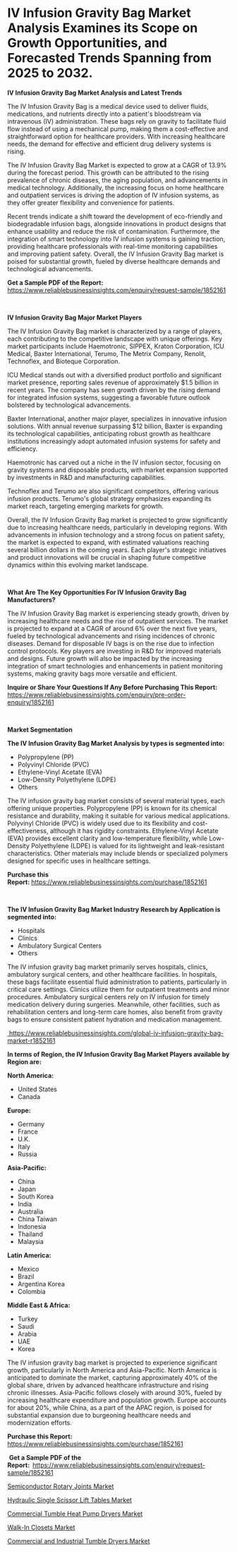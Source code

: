 <p><h1>IV Infusion Gravity Bag Market Analysis Examines its Scope on Growth Opportunities, and Forecasted Trends Spanning from 2025 to 2032.</h1></p><p><strong>IV Infusion Gravity Bag Market Analysis and Latest Trends</strong></p>
<p><p>The IV Infusion Gravity Bag is a medical device used to deliver fluids, medications, and nutrients directly into a patient's bloodstream via intravenous (IV) administration. These bags rely on gravity to facilitate fluid flow instead of using a mechanical pump, making them a cost-effective and straightforward option for healthcare providers. With increasing healthcare needs, the demand for effective and efficient drug delivery systems is rising.</p><p>The IV Infusion Gravity Bag Market is expected to grow at a CAGR of 13.9% during the forecast period. This growth can be attributed to the rising prevalence of chronic diseases, the aging population, and advancements in medical technology. Additionally, the increasing focus on home healthcare and outpatient services is driving the adoption of IV infusion systems, as they offer greater flexibility and convenience for patients.</p><p>Recent trends indicate a shift toward the development of eco-friendly and biodegradable infusion bags, alongside innovations in product designs that enhance usability and reduce the risk of contamination. Furthermore, the integration of smart technology into IV infusion systems is gaining traction, providing healthcare professionals with real-time monitoring capabilities and improving patient safety. Overall, the IV Infusion Gravity Bag market is poised for substantial growth, fueled by diverse healthcare demands and technological advancements.</p></p>
<p><strong>Get a Sample PDF of the Report:&nbsp;</strong> <a href="https://www.reliablebusinessinsights.com/enquiry/request-sample/1852161?utm_campaign=39&utm_medium=2&utm_source=Github&utm_content=ia&utm_term=27032025&utm_id=iv-infusion-gravity-bag">https://www.reliablebusinessinsights.com/enquiry/request-sample/1852161</a></p>
<p>&nbsp;</p>
<p><strong>IV Infusion Gravity Bag Major Market Players</strong></p>
<p><p>The IV Infusion Gravity Bag market is characterized by a range of players, each contributing to the competitive landscape with unique offerings. Key market participants include Haemotronic, SIPPEX, Kraton Corporation, ICU Medical, Baxter International, Terumo, The Metrix Company, Renolit, Technoflex, and Bioteque Corporation. </p><p>ICU Medical stands out with a diversified product portfolio and significant market presence, reporting sales revenue of approximately $1.5 billion in recent years. The company has seen growth driven by the rising demand for integrated infusion systems, suggesting a favorable future outlook bolstered by technological advancements. </p><p>Baxter International, another major player, specializes in innovative infusion solutions. With annual revenue surpassing $12 billion, Baxter is expanding its technological capabilities, anticipating robust growth as healthcare institutions increasingly adopt automated infusion systems for safety and efficiency.</p><p>Haemotronic has carved out a niche in the IV infusion sector, focusing on gravity systems and disposable products, with market expansion supported by investments in R&D and manufacturing capabilities.</p><p>Technoflex and Terumo are also significant competitors, offering various infusion products. Terumo's global strategy emphasizes expanding its market reach, targeting emerging markets for growth.</p><p>Overall, the IV Infusion Gravity Bag market is projected to grow significantly due to increasing healthcare needs, particularly in developing regions. With advancements in infusion technology and a strong focus on patient safety, the market is expected to expand, with estimated valuations reaching several billion dollars in the coming years. Each player's strategic initiatives and product innovations will be crucial in shaping future competitive dynamics within this evolving market landscape.</p></p>
<p>&nbsp;</p>
<p><strong>What Are The Key Opportunities For IV Infusion Gravity Bag Manufacturers?</strong></p>
<p><p>The IV Infusion Gravity Bag market is experiencing steady growth, driven by increasing healthcare needs and the rise of outpatient services. The market is projected to expand at a CAGR of around 6% over the next five years, fueled by technological advancements and rising incidences of chronic diseases. Demand for disposable IV bags is on the rise due to infection control protocols. Key players are investing in R&D for improved materials and designs. Future growth will also be impacted by the increasing integration of smart technologies and enhancements in patient monitoring systems, making gravity bags more versatile and efficient.</p></p>
<p><strong>Inquire or Share Your Questions If Any Before Purchasing This Report:</strong> <a href="https://www.reliablebusinessinsights.com/enquiry/pre-order-enquiry/1852161?utm_campaign=39&utm_medium=2&utm_source=Github&utm_content=ia&utm_term=27032025&utm_id=iv-infusion-gravity-bag">https://www.reliablebusinessinsights.com/enquiry/pre-order-enquiry/1852161</a></p>
<p>&nbsp;</p>
<p><strong>Market Segmentation</strong></p>
<p><strong>The IV Infusion Gravity Bag Market Analysis by types is segmented into:</strong></p>
<p><ul><li>Polypropylene (PP)</li><li>Polyvinyl Chloride (PVC)</li><li>Ethylene-Vinyl Acetate (EVA)</li><li>Low-Density Polyethylene (LDPE)</li><li>Others</li></ul></p>
<p><p>The IV infusion gravity bag market consists of several material types, each offering unique properties. Polypropylene (PP) is known for its chemical resistance and durability, making it suitable for various medical applications. Polyvinyl Chloride (PVC) is widely used due to its flexibility and cost-effectiveness, although it has rigidity constraints. Ethylene-Vinyl Acetate (EVA) provides excellent clarity and low-temperature flexibility, while Low-Density Polyethylene (LDPE) is valued for its lightweight and leak-resistant characteristics. Other materials may include blends or specialized polymers designed for specific uses in healthcare settings.</p></p>
<p><strong>Purchase this Report:&nbsp;</strong><a href="https://www.reliablebusinessinsights.com/purchase/1852161?utm_campaign=39&utm_medium=2&utm_source=Github&utm_content=ia&utm_term=27032025&utm_id=iv-infusion-gravity-bag">https://www.reliablebusinessinsights.com/purchase/1852161</a></p>
<p>&nbsp;</p>
<p><strong>The IV Infusion Gravity Bag Market Industry Research by Application is segmented into:</strong></p>
<p><ul><li>Hospitals</li><li>Clinics</li><li>Ambulatory Surgical Centers</li><li>Others</li></ul></p>
<p><p>The IV infusion gravity bag market primarily serves hospitals, clinics, ambulatory surgical centers, and other healthcare facilities. In hospitals, these bags facilitate essential fluid administration to patients, particularly in critical care settings. Clinics utilize them for outpatient treatments and minor procedures. Ambulatory surgical centers rely on IV infusion for timely medication delivery during surgeries. Meanwhile, other facilities, such as rehabilitation centers and long-term care homes, also benefit from gravity bags to ensure consistent patient hydration and medication management.</p></p>
<p><a href="https://www.reliablebusinessinsights.com/global-iv-infusion-gravity-bag-market-r1852161?utm_campaign=39&utm_medium=2&utm_source=Github&utm_content=ia&utm_term=27032025&utm_id=iv-infusion-gravity-bag">&nbsp;https://www.reliablebusinessinsights.com/global-iv-infusion-gravity-bag-market-r1852161</a></p>
<p><strong>In terms of Region, the IV Infusion Gravity Bag Market Players available by Region are:</strong></p>
<p>
    <p> <strong> North America: </strong>
        <ul>
            <li>United States</li>
            <li>Canada</li>
        </ul>
        </p> 
    <p> <strong> Europe: </strong>
        <ul>
            <li>Germany</li>
            <li>France</li>
            <li>U.K.</li>
            <li>Italy</li>
            <li>Russia</li>
        </ul>
        </p> 
    <p> <strong> Asia-Pacific: </strong>
        <ul>
            <li>China</li>
            <li>Japan</li>
            <li>South Korea</li>
            <li>India</li>
            <li>Australia</li>
            <li>China Taiwan</li>
            <li>Indonesia</li>
            <li>Thailand</li>
            <li>Malaysia</li>
        </ul>
        </p> 
    <p> <strong> Latin America: </strong>
        <ul>
            <li>Mexico</li>
            <li>Brazil</li>
            <li>Argentina Korea</li>
            <li>Colombia</li>
        </ul>
        </p> 
    <p> <strong> Middle East & Africa: </strong>
        <ul>
            <li>Turkey</li>
            <li>Saudi</li>
            <li>Arabia</li>
            <li>UAE</li>
            <li>Korea</li>
        </ul>
    </p>
    </p>
<p><p>The IV infusion gravity bag market is projected to experience significant growth, particularly in North America and Asia-Pacific. North America is anticipated to dominate the market, capturing approximately 40% of the global share, driven by advanced healthcare infrastructure and rising chronic illnesses. Asia-Pacific follows closely with around 30%, fueled by increasing healthcare expenditure and population growth. Europe accounts for about 20%, while China, as a part of the APAC region, is poised for substantial expansion due to burgeoning healthcare needs and modernization efforts.</p></p>
<p><strong>Purchase this Report: </strong><a href="https://www.reliablebusinessinsights.com/purchase/1852161?utm_campaign=39&utm_medium=2&utm_source=Github&utm_content=ia&utm_term=27032025&utm_id=iv-infusion-gravity-bag">https://www.reliablebusinessinsights.com/purchase/1852161</a></p>
<p>&nbsp;<strong>Get a Sample PDF of the Report:&nbsp;&nbsp;</strong><a href="https://www.reliablebusinessinsights.com/enquiry/request-sample/1852161?utm_campaign=39&utm_medium=2&utm_source=Github&utm_content=ia&utm_term=27032025&utm_id=iv-infusion-gravity-bag">https://www.reliablebusinessinsights.com/enquiry/request-sample/1852161</a></p>
<p><strong></strong></p>
<p><p><a href="https://github.com/cingozascard/Market-Research-Report-List-1/blob/main/semiconductor-rotary-joints-market.md?utm_campaign=39&utm_medium=2&utm_source=Github&utm_content=ia&utm_term=27032025&utm_id=iv-infusion-gravity-bag">Semiconductor Rotary Joints Market</a></p><p><a href="https://github.com/ardgenoud/Market-Research-Report-List-1/blob/main/hydraulic-single-scissor-lift-tables-market.md?utm_campaign=39&utm_medium=2&utm_source=Github&utm_content=ia&utm_term=27032025&utm_id=iv-infusion-gravity-bag">Hydraulic Single Scissor Lift Tables Market</a></p><p><a href="https://github.com/akitamegge65/Market-Research-Report-List-1/blob/main/commercial-tumble-heat-pump-dryers-market.md?utm_campaign=39&utm_medium=2&utm_source=Github&utm_content=ia&utm_term=27032025&utm_id=iv-infusion-gravity-bag">Commercial Tumble Heat Pump Dryers Market</a></p><p><a href="https://github.com/gauldvikerm6/Market-Research-Report-List-1/blob/main/walk-in-closets-market.md?utm_campaign=39&utm_medium=2&utm_source=Github&utm_content=ia&utm_term=27032025&utm_id=iv-infusion-gravity-bag">Walk-In Closets Market</a></p><p><a href="https://github.com/benasjuettk3/Market-Research-Report-List-1/blob/main/commercial-and-industrial-tumble-dryers-market.md?utm_campaign=39&utm_medium=2&utm_source=Github&utm_content=ia&utm_term=27032025&utm_id=iv-infusion-gravity-bag">Commercial and Industrial Tumble Dryers Market</a></p></p>